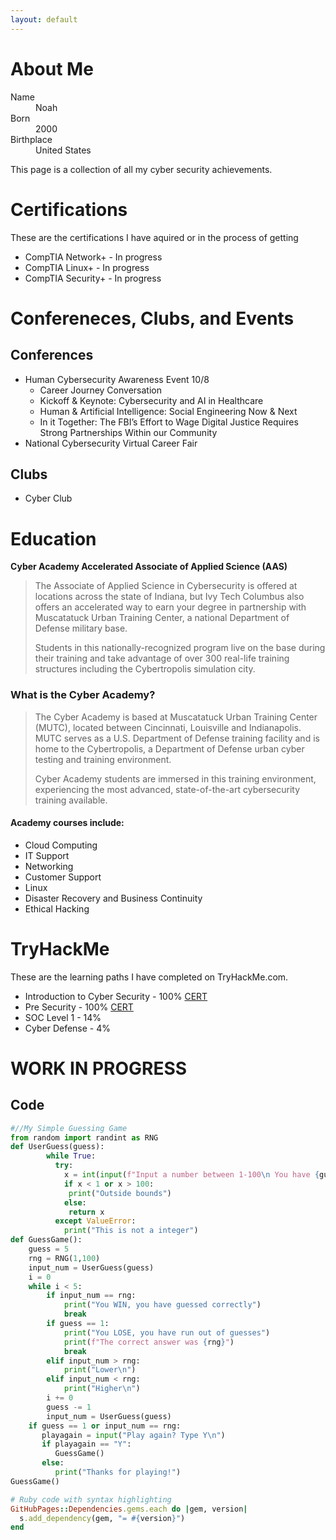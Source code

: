 ```yaml
---
layout: default
---
```


# About Me
<dl>
<dt>Name</dt>
<dd>Noah</dd>
<dt>Born</dt>
<dd>2000</dd>
<dt>Birthplace</dt>
<dd>United States</dd>
</dl>

This page is a collection of all my cyber security achievements.

# Certifications

These are the certifications I have aquired or in the process of getting

*   CompTIA Network+ - In progress
*   CompTIA Linux+ - In progress
*   CompTIA Security+ - In progress

# Confereneces, Clubs, and Events

## Conferences

- Human Cybersecurity Awareness Event 10/8 
  - Career Journey Conversation 
  - Kickoff & Keynote: Cybersecurity and AI in Healthcare 
  - Human & Artificial Intelligence: Social Engineering Now & Next 
  - In it Together: The FBI’s Effort to Wage Digital Justice Requires Strong Partnerships Within our Community 
- National Cybersecurity Virtual Career Fair
  
## Clubs
*   Cyber Club
  
# Education

**Cyber Academy Accelerated Associate of Applied Science (AAS)**
>
> The Associate of Applied Science in Cybersecurity is offered at locations across the state of Indiana, but Ivy Tech Columbus also offers an accelerated way to earn your degree in partnership with Muscatatuck
> Urban Training Center, a national Department of Defense military base.
>
> Students in this nationally-recognized program live on the base during their training and take advantage of over 300 real-life training structures including the Cybertropolis simulation city.

### What is the Cyber Academy?
> The Cyber Academy is based at Muscatatuck Urban Training Center (MUTC), located between Cincinnati, Louisville and Indianapolis. MUTC serves as a U.S. Department of Defense training facility and is home to the Cybertropolis, a Department of Defense urban cyber testing and training environment.
>
> Cyber Academy students are immersed in this training environment, experiencing the most advanced, state-of-the-art cybersecurity training available.

#### Academy courses include:

*   Cloud Computing
*   IT Support
*   Networking
*   Customer Support
*   Linux
*   Disaster Recovery and Business Continuity
*   Ethical Hacking

# TryHackMe

These are the learning paths I have completed on TryHackMe.com.

*   Introduction to Cyber Security - 100% [CERT](imgs/THM-Introduction_to_Cyber_Security.png)
*   Pre Security - 100% [CERT](imgs/THM-Pre-Sec.png)
*   SOC Level 1 - 14%
*   Cyber Defense - 4%


# WORK IN PROGRESS

## Code

```py
#//My Simple Guessing Game
from random import randint as RNG
def UserGuess(guess):
        while True:
          try:
            x = int(input(f"Input a number between 1-100\n You have {guess} attempt(s) left\n"))
            if x < 1 or x > 100:
             print("Outside bounds")
            else:
             return x
          except ValueError:
            print("This is not a integer")
def GuessGame():
    guess = 5    
    rng = RNG(1,100)
    input_num = UserGuess(guess)
    i = 0
    while i < 5:
        if input_num == rng:
            print("You WIN, you have guessed correctly")
            break
        if guess == 1:
            print("You LOSE, you have run out of guesses")
            print(f"The correct answer was {rng}")
            break
        elif input_num > rng:
            print("Lower\n")
        elif input_num < rng:
            print("Higher\n")
        i += 0
        guess -= 1
        input_num = UserGuess(guess)
    if guess == 1 or input_num == rng:
       playagain = input("Play again? Type Y\n")
       if playagain == "Y":
          GuessGame()
       else:
          print("Thanks for playing!")
GuessGame()
```

```ruby
# Ruby code with syntax highlighting
GitHubPages::Dependencies.gems.each do |gem, version|
  s.add_dependency(gem, "= #{version}")
end
```
